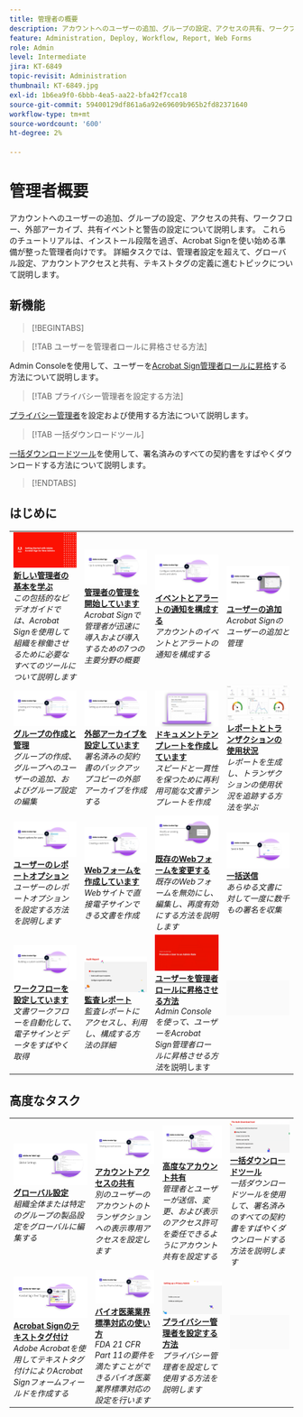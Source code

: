 ```yaml
---
title: 管理者の概要
description: アカウントへのユーザーの追加、グループの設定、アクセスの共有、ワークフロー、外部アーカイブ、共有イベントとアラートの設定に関する基本事項について説明します
feature: Administration, Deploy, Workflow, Report, Web Forms
role: Admin
level: Intermediate
jira: KT-6849
topic-revisit: Administration
thumbnail: KT-6849.jpg
exl-id: 1b6ea9f0-6bbb-4ea5-aa22-bfa42f7cca18
source-git-commit: 59400129df861a6a92e69609b965b2fd82371640
workflow-type: tm+mt
source-wordcount: '600'
ht-degree: 2%

---
```


# 管理者概要

アカウントへのユーザーの追加、グループの設定、アクセスの共有、ワークフロー、外部アーカイブ、共有イベントと警告の設定について説明します。 これらのチュートリアルは、インストール段階を過ぎ、Acrobat Signを使い始める準備が整った管理者向けです。 詳細タスクでは、管理者設定を超えて、グローバル設定、アカウントアクセスと共有、テキストタグの定義に進むトピックについて説明します。

## 新機能

>[!BEGINTABS]

>[!TAB ユーザーを管理者ロールに昇格させる方法]

Admin Consoleを使用して、ユーザーを[Acrobat Sign管理者ロールに昇格](promote-admin.md)する方法について説明します。

>[!TAB プライバシー管理者を設定する方法]

[プライバシー管理者](privacy.md)を設定および使用する方法について説明します。

>[!TAB 一括ダウンロードツール]

[一括ダウンロードツール](bulk-download-tool.md)を使用して、署名済みのすべての契約書をすばやくダウンロードする方法について説明します。

>[!ENDTABS]

## はじめに

<table style="table-layout:fixed">
<tr>
  <td>
    <a href="get-started-admin.md">
      <img alt="新しい管理者向け導入ガイド" src="../assets/Gettingstartedadmin_1280.png" />
    </a>
    <div>
    <a href="get-started-admin.md"><strong>新しい管理者の基本を学ぶ</strong></a>
    </div>
    <em>この包括的なビデオガイドでは、Acrobat Signを使用して組織を稼働させるために必要なすべてのツールについて説明します</em>
    <br>
  </td>
  <td>
    <a href="up-and-running-admin.md">
      <img alt="管理者の場合は稼働している" src="../assets/Up-Running.png" />
    </a>
    <div>
    <a href="up-and-running-admin.md"><strong>管理者の管理を開始しています</strong></a>
    </div>
    <em>Acrobat Signで管理者が迅速に導入および導入するための7つの主要分野の概要</em>
    <br>
  </td>
  <td>
    <a href="set-up-shared-events-and-alert.md">
      <img alt="共有イベントとアラートの設定" src="../assets/Notifications_1280.png" />
    </a>
    <div>
    <a href="set-up-shared-events-and-alert.md"><strong>イベントとアラートの通知を構成する</strong></a>
    </div>
    <em>アカウントのイベントとアラートの通知を構成する</em>
    <br>
  </td>
  <td>
    <a href="add-users-to-your-account.md">
      <img alt="ユーザーの追加" src="../assets/Adding-Users.png" />
    </a>
    <div>
    <a href="add-users-to-your-account.md"><strong>ユーザーの追加</strong></a>
    </div>
    <em>Acrobat Signのユーザーの追加と管理</em>
    <br>
  </td>
</tr>
<tr>
 <td>
    <a href="create-and-manage-groups.md">
      <img alt="グループの作成と管理" src="../assets/Creating-Groups.png" />
    </a>
    <div>
    <a href="create-and-manage-groups.md"><strong>グループの作成と管理</strong></a>
    </div>
    <em>グループの作成、グループへのユーザーの追加、およびグループ設定の編集</em>
    <br>
  </td>
  <td>
    <a href="set-up-your-external-archive.md">
      <img alt="外部アーカイブの設定" src="../assets/ExternalArchive.png" />
    </a>
    <div>
    <a href="set-up-your-external-archive.md"><strong>外部アーカイブを設定しています</strong></a>
    </div>
    <em>署名済みの契約書のバックアップコピーの外部アーカイブを作成する</em>
    <br>
  </td>
  <td>
    <a href="../sign-advanced-users/create-a-template.md">
      <img alt="文書テンプレートの作成" src="../assets/Template.png" />
    </a>
    <div>
    <a href="../sign-advanced-users/create-a-template.md"><strong>ドキュメントテンプレートを作成しています</strong></a>
    </div>
    <em>スピードと一貫性を保つために再利用可能な文書テンプレートを作成</em>
    <br>
  </td>
  <td>
    <a href="../sign-advanced-users/creating-a-report.md">
      <img alt="レポートとトランザクションの使用状況" src="../assets/reporting.png" />
    </a>
    <div>
    <a href="../sign-advanced-users/creating-a-report.md"><strong>レポートとトランザクションの使用状況</strong></a>
    </div>
    <em>レポートを生成し、トランザクションの使用状況を追跡する方法を学ぶ</em>
    <br>
  </td>
</tr>
<tr>
  <td>
    <a href="report-options.md">
      <img alt="ユーザーのレポートオプション" src="../assets/report-options.png" />
    </a>
    <div>
    <a href="report-options.md"><strong>ユーザーのレポートオプション</strong></a>
    </div>
    <em>ユーザーのレポートオプションを設定する方法を説明します</em>
    <br>
  </td>
  <td>
    <a href="../sign-advanced-users/webform.md">
      <img alt="Webフォームの作成" src="../assets/Webform.png" />
    </a>
    <div>
    <a href="../sign-advanced-users/webform.md"><strong>Webフォームを作成しています</strong></a>
    </div>
    <em>Webサイトで直接電子サインできる文書を作成</em>
    <br>
  </td>
  <td>
    <a href="../sign-advanced-users/modify-webform.md">
      <img alt="既存のwebフォームを変更" src="../assets/Modifywebform.png" />
    </a>
    <div>
    <a href="../sign-advanced-users/modify-webform.md"><strong>既存のWebフォームを変更する</strong></a>
    </div>
    <em>既存のWebフォームを無効にし、編集し、再度有効にする方法を説明します</em>
    <br>
  </td>
  <td>
    <a href="../sign-advanced-users/megasign.md">
      <img alt="一括送信" src="../assets/send-in-bulk.png" />
    </a>
    <div>
    <a href="../sign-advanced-users/megasign.md"><strong>一括送信</strong></a>
    </div>
    <em>あらゆる文書に対して一度に数千もの署名を収集</em>
    <br>
  </td>
</tr>
<tr>
  <td>
    <a href="building-a-custom-workflow.md">
      <img alt="ワークフローの設定" src="../assets/BuildingWorkflow.png" />
    </a>
    <div>
    <a href="building-a-custom-workflow.md"><strong>ワークフローを設定しています</strong></a>
    </div>
    <em>文書ワークフローを自動化して、電子サインとデータをすばやく取得</em>
    <br>
  </td>
  <td>
    <a href="audit-reports.md">
      <img alt="監査レポート" src="../assets/audit-reports-configure.png" />
    </a>
    <div>
    <a href="audit-reports.md"><strong>監査レポート</strong></a>
    </div>
    <em>監査レポートにアクセスし、利用し、構成する方法の詳細</em>
    <br>
  </td>
  <td>
    <a href="promote-admin.md">
      <img alt="ユーザーを管理者ロールに昇格させる方法" src="../assets/promote-admin.png" />
    </a>
    <div>
    <a href="promote-admin.md"><strong>ユーザーを管理者ロールに昇格させる方法</strong></a>
    </div>
    <em>Admin Consoleを使って、ユーザーをAcrobat Sign管理者ロールに昇格させる方法</em>を説明します
    <br>
  </td>
   <td>
    <img alt="スペーサー" src="../assets/Grayspacer.png" />
    <div>
    <br>
  </td>
</table>

## 高度なタスク

<table style="table-layout:fixed">
<tr>
  <td>
    <a href="learn-about-global-settings.md">
      <img alt="グローバル設定" src="../assets/GlobalSettings_1280.png">
    </a>
    <div>
    <a href="learn-about-global-settings.md"><strong>グローバル設定</strong></a>
    </div>
    <em>組織全体または特定のグループの製品設定をグローバルに編集する</em>
    <br>
  </td>
  <td>
    <a href="share-account-access.md">
      <img alt="アカウントアクセスの共有" src="../assets/SharingAccess.png" />
    </a>  
    <div>
    <a href="share-account-access.md"><strong>アカウントアクセスの共有</strong></a>
    </div>
    <em>別のユーザーのアカウントのトランザクションへの表示専用アクセスを設定します</em>
    <br>
  </td>
  <td>
    <a href="advanced-account-sharing.md">
      <img alt="高度なアカウント共有" src="../assets/AdvancedSharing_1280.png" />
    </a>
    <div>
    <a href="advanced-account-sharing.md"><strong>高度なアカウント共有</strong></a>
    </div>
    <em>管理者とユーザーが送信、変更、および表示のアクセス許可を委任できるようにアカウント共有を設定する</em>
    <br>
  </td>
  <td>
    <a href="bulk-download-tool.md">
      <img alt="一括ダウンロードツール" src="../assets/bulk-download-tool.png" />
    </a>
    <div>
    <a href="bulk-download-tool.md"><strong>一括ダウンロードツール</strong></a>
    </div>
    <em>一括ダウンロードツールを使用して、署名済みのすべての契約書をすばやくダウンロードする方法を説明します</em>
    <br>
  </td> 
</tr>
<tr>
   <td>
     <a href="../sign-advanced-users/adobe-sign-text-tagging.md">
      <img alt="Acrobat Signテキストタグ付け" src="../assets/Text-Tagging.png" />
    </a>
    <div>
    <a href="../sign-advanced-users/adobe-sign-text-tagging.md"><strong>Acrobat Signのテキストタグ付け</strong></a>
    <div>
    <em>Adobe Acrobatを使用してテキストタグ付けによりAcrobat Signフォームフィールドを作成する</em>
    <br>
  </td>
  <td>
    <a href="use-bio-pharma-settings.md">
      <img alt="バイオ医薬業界標準対応の使用" src="../assets/Bio_1280.png" />
    </a>
    <div>
    <a href="use-bio-pharma-settings.md"><strong>バイオ医薬業界標準対応の使い方</strong></a>
    </div>
    <em>FDA 21 CFR Part 11の要件を満たすことができるバイオ医薬業界標準対応の設定を行います</em>
    <br>
  </td>
  <td>
    <a href="privacy.md">
      <img alt="プライバシー管理者の設定方法" src="../assets/privacy.png" />
    </a>
    <div>
    <a href="privacy.md"><strong>プライバシー管理者を設定する方法</strong></a>
    </div>
    <em>プライバシー管理者を設定して使用する方法を説明します</em>
    <br>
  </td>
  <td>
    <img alt="スペーサー" src="../assets/Grayspacer.png" />
    <div>
    <br>
  </td>
</tr>
</table>

